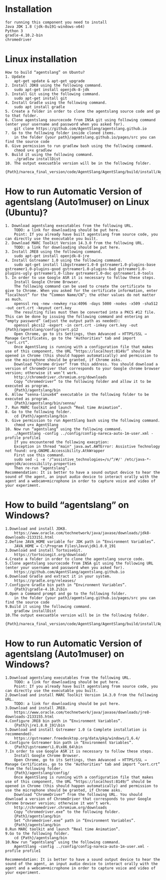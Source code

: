 
# Installation
	for running this component you need to install 
	Java JDK 1.8 (jdk-8u191-windows-x64)
	Python 3
	gradle-4.10.2-bin
	chromedriver
 
# Linux installation
	How to build “agentslang” on Ubuntu? 
	1. Update
		apt-get update & apt-get upgrade
	2. Install JDK8 using the following command. 
		sudo apt-get install openjdk-8-jdk
	3. Install Git using the following command.
		sudo apt-get install git
	4. Install Gradle using the following command.
		sudo apt install gradle
	5. Create a folder in order to clone the agentslang source code and go to that folder.
	6. Clone agentslang sourcecode from INSA git using following command (enter your username and password when you asked for).
		git clone https://github.com/AgentSlang/agentslang.github.io
	7. Go to the following folder inside cloned items.
		in the folder {your path}/agemtslang.github.io/pages/src you can find the source code
	8. Give permission to run gradlew bash using the following command.
		chmod u+x gradlew
	9. Build it using the following command.
		./gradlew installDist 
	10. The output execuatble version will be in the following folder.
		{Path}/nareca_final_version/code/AgentSlang/AgentSlang/build/install/AgentSlang

# How to run Automatic Version of agentslang (Auto1muser) on Linux (Ubuntu)? 
	1. Download agentslang executables from the following URL.
		TODO: a link for downloading should be put here.
		Point: If you already have built agentslang from source code, you can directly use the executable you built.
	2. Download MARC Toolkit Version 14.3.0 from the following URL.
		TODO: a link for downloading should be put here.
	3. Install JRE8 using the following command. 
		sudo apt-get install openjdk-8-jre
	4. Install Gstreamer 1.0 using the following command.
		sudo apt-get install libgstreamer1.0-0 gstreamer1.0-plugins-base gstreamer1.0-plugins-good gstreamer1.0-plugins-bad gstreamer1.0-plugins-ugly gstreamer1.0-libav gstreamer1.0-doc gstreamer1.0-tools
	5. In order to use Google ASR it is necessary to follow these steps.
		Install Google Chrome Browser.
		The following command can be used to create the certificate to give to Chrome. When you asked for the certificate information, enter “localhost” for the “Common Name/CN”; the other values do not matter as much.
		openssl req -new -newkey rsa:4096 -days 5000 -nodes -x509 -sha512 -out cert.crt -keyout cert.key
		The resulting files must then be converted into a PKCS #12 file. This can be done by issuing the following command and entering an “empty password” (adjust the output path as needed):
		openssl pkcs12 -export -in cert.crt -inkey cert.key -out {Path}/agentslang/config/cert.p12
		Open Chrome, go to its Settings, then Advanced → HTTPS/SSL → Manage Certificates, go to the "Authorities" tab and import “cert.crt”. 
		Once AgentSlang is running with a configuration file that makes use of this component, the URL “https://localhost:8149/” should be opened in Chrome (this should happen automatically) and permission to use the microphone should be granted, if Chrome asks.
		Download “Chrome driver” from this address. You should download a version of ChromeDriver that corresponds to your Google chrome browser version; otherwise it won’t work.
		http://chromedriver.chromium.org/downloads
		Copy “chromedriver” to the following folder and allow it to be executed as program.
		{Path}/agentslang/bin
	6. Allow “senna-linux64” executable in the following folder to be executed as program.
		{Path}/agentslang/bin/senna/
	7. Run MARC toolkit and launch ”Real time Animation”.
	8. Go to the following folder.
		cd {Path}/agentslang/bin
	9. Give permission to run AgentSlang bash using the following command.
		chmod u+x AgentSlang
	10. Now run “agentslang” using the following command.
		./AgentSlang -config ../config/config-nareca-auto-1m-user.xml -profile profile1
		If you encountered the following execption:
		Exception in thread "main" java.awt.AWTError: Assistive Technology not found: org.GNOME.Accessibility.AtkWrapper
		First use this command.
		sudo sed -i -e '/^assistive_technologies=/s/^/#/' /etc/java-*-openjdk/accessibility.properties
		Then re-run “agentslang”. 
	Recommendation: It is better to have a sound output device to hear the sound of the agent, an input audio device to interact orally with the agent and a webcam+microphone in order to capture voice and video of your experiment.
	 
	 
# How to build “agentslang” on Windows? 
	1.Download and install JDK8.
		https://www.oracle.com/technetwork/java/javase/downloads/jdk8-downloads-2133151.html
	2.Define JAVA_HOME variable for JDK path in “Environment Variables”.
		JAVA_HOME = C:\Program Files\Java\jdk1.8.0_191
	3.Download and install TortoiseGit.
		https://tortoisegit.org/download/
	4.Create a folder in order to clone the agentslang source code.
	5.Clone agentslang sourcecode from INSA git using the following URL (enter your username and password when you asked for).
		https://github.com/AgentSlang/agentslang.github.io
	6.Download Gradle and extract it in your system.
		https://gradle.org/releases/
	7.Configure Gradle bin path in “Environment Variables”.
		{Path}\gradle-4.10.2\bin
	8.Open a Command prompt and go to the following folder.
		in the folder {your path}/agemtslang.github.io/pages/src you can find the source code
	9.Build it using the following command.
		gradlew installDist
	10.The output execuatble version will be in the following folder.
		{Path}/nareca_final_version/code/AgentSlang/AgentSlang/build/install/AgentSlang


# How to run Automatic Version of agentslang (Auto1muser) on Windows? 

	1.Download agentslang executables from the following URL.
		TODO: a link for downloading should be put here.
		Point: If you already have built agentslang from source code, you can directly use the executable you built.
	2.Download and install MARC Toolkit Version 14.3.0 from the following URL. 
		TODO: a link for downloading should be put here.
	3.Download and install JRE8.
		https://www.oracle.com/technetwork/java/javase/downloads/jre8-downloads-2133155.html
	4.Configure JRE8 bin path in “Environment Variables”.
		{Path}\jre1.8.0_191\bin
	5.Download and install Gstreamer 1.0 (a Complete installation is recommended).
		https://gstreamer.freedesktop.org/data/pkg/windows/1.6.4/
	6.Configure Gstreamer bin path in “Environment Variables”.
		{Path}\gstreamer\1.0\x86_64\bin
	7.In order to use Google ASR it is necessary to follow these steps.
		Install Google Chrome Browser.
		Open Chrome, go to its Settings, then Advanced → HTTPS/SSL → Manage Certificates, go to the "Authorities" tab and import “cert.crt” from the following folder.
		{Path}/agentslang/config/
		Once AgentSlang is running with a configuration file that makes use of this component, the URL “https://localhost:8149/” should be opened in Chrome (this should happen automatically) and permission to use the microphone should be granted, if Chrome asks.
		Download “ChromeDriver” from the following URL. You should download a version of ChromeDriver that corresponds to your Google chrome browser version; otherwise it won’t work.
		http://chromedriver.chromium.org/downloads
		Copy “chromedriver.exe” to the following folder.
		{Path}/agentslang/bin
		Set “chromedriver.exe” path in “Environment Variables”.
		{Path}/agentslang/bin
	8.Run MARC toolkit and launch “Real time Animation”.
	9.Go to the following folder.
		cd {Path}/agentslang/bin
	10.Now run “agentslang” using the following command.
		AgentSlang -config ../config/config-nareca-auto-1m-user.xml -profile profile1

	Recommendation: It is better to have a sound output device to hear the sound of the agent, an input audio device to interact orally with the agent and a webcam+microphone in order to capture voice and video of your experiment.

